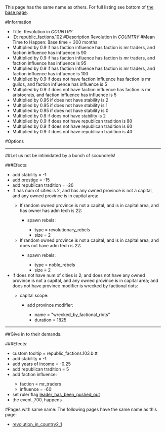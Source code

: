 This page has the same name as others. For full listing see bottom of [the base page](revolution_in.md).

#Information
 - Title: Revolution in $COUNTRY$
 - ID: republic_factions.102
#Description
Revolution in $COUNTRY$
#Mean Time to Happen:
Base time = 300 months
 - Multiplied by 0.9 if has faction influence has faction is mr traders, and faction influence has influence is 90
 - Multiplied by 0.9 if has faction influence has faction is mr traders, and faction influence has influence is 95
 - Multiplied by 0.9 if has faction influence has faction is mr traders, and faction influence has influence is 100
 - Multiplied by 0.9 if does not have faction influence has faction is mr guilds, and faction influence has influence is 5
 - Multiplied by 0.9 if does not have faction influence has faction is mr aristocrats, and faction influence has influence is 5
 - Multiplied by 0.95 if does not have stability is 2
 - Multiplied by 0.95 if does not have stability is 1
 - Multiplied by 0.95 if does not have stability is 0
 - Multiplied by 0.8 if does not have stability is 2
 - Multiplied by 0.9 if does not have republican tradition is 80
 - Multiplied by 0.9 if does not have republican tradition is 60
 - Multiplied by 0.9 if does not have republican tradition is 40

#Options

___
##Let us not be intimidated by a bunch of scoundrels!

###Efects:<ul><li>add stability = -1</li><li>add prestige = -15</li><li>add republican tradition = -20</li><li>If has num of cities is 2, and  has any owned province is not a capital, and any owned province is in capital area:</li><ul><li>If random owned province is not a capital, and  is in capital area, and  has owner has adm tech is 22:</li><ul><li>spawn rebels:</li><ul><li>type = revolutionary_rebels</li><li>size = 2</li></ul></ul><li>If random owned province is not a capital, and  is in capital area, and  does not have adm tech is 22:</li><ul><li>spawn rebels:</li><ul><li>type = noble_rebels</li><li>size = 2</li></ul></ul></ul><li>If does not have num of cities is 2; and does not have any owned province is not a capital, and any owned province is in capital area; and  does not have province modifier is wrecked by factional riots:</li><ul><li>capital scope:</li><ul><li>add province modifier:</li><ul><li>name = "wrecked_by_factional_riots"</li><li>duration = 1825</li></ul></ul></ul></ul>

___
##Give in to their demands.

###Efects:<ul><li>custom tooltip = republic_factions.103.b.tt</li><li>add stability = -1</li><li>add years of income = -0.25</li><li>add republican tradition = 5</li><li>add faction influence:</li><ul><li>faction = mr_traders</li><li>influence = -60</li></ul><li>set ruler flag [leader_has_been_pushed_out](../flags/leader_has_been_pushed_out.md)</li><li>the event ˻700˼ happens</li></ul>


#Pages with same name:
The following pages have the same name as this page:
 - [revolution_in_country2_1](revolution_in_country2_1.md)
